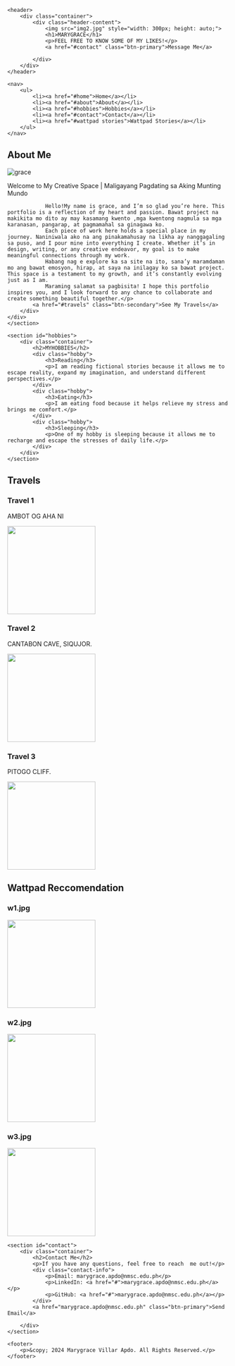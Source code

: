<!DOCTYPE html>
<html lang="en">
<head>
    <meta charset="UTF-8">
    <meta name="viewport" content="width=device-width, initial-scale=1.0">
    <title>Portfolio - MARYGRACE</title>
    <link rel="stylesheet" href="style.css">
</head>  
<body>

    <header>
        <div class="container">
            <div class="header-content">  
                <img src="img2.jpg" style="width: 300px; height: auto;">
                <h1>MARYGRACE</h1>
                <p>FEEL FREE TO KNOW SOME OF MY LIKES!</p>
                <a href="#contact" class="btn-primary">Message Me</a>
                
            </div>
        </div>
    </header>

    <nav>
        <ul>
            <li><a href="#home">Home</a></li>
            <li><a href="#about">About</a></li>
            <li><a href="#hobbies">Hobbies</a></li>
            <li><a href="#contact">Contact</a></li>
            <li><a href="#wattpad stories">Wattpad Stories</a></li>
        </ul>
    </nav>

   <section id="about">
    <div class="container">
        <h2>About Me</h2>
        <div class="about-content">
            <img src="profile.jpg" alt="grace">
            <div class="content">
            <p>Welcome to My Creative Space | Maligayang Pagdating sa Aking Munting Mundo

                Hello!My name is grace, and I’m so glad you’re here. This portfolio is a reflection of my heart and passion. Bawat project na makikita mo dito ay may kasamang kwento ,mga kwentong nagmula sa mga karanasan, pangarap, at pagmamahal sa ginagawa ko.
                Each piece of work here holds a special place in my journey. Naniniwala ako na ang pinakamahusay na likha ay nanggagaling sa puso, and I pour mine into everything I create. Whether it’s in design, writing, or any creative endeavor, my goal is to make meaningful connections through my work.
                Habang nag e explore ka sa site na ito, sana’y maramdaman mo ang bawat emosyon, hirap, at saya na inilagay ko sa bawat project. This space is a testament to my growth, and it’s constantly evolving just as I am.
                Maraming salamat sa pagbisita! I hope this portfolio inspires you, and I look forward to any chance to collaborate and create something beautiful together.</p>
            <a href="#travels" class="btn-secondary">See My Travels</a>
        </div>
    </div>
    </section>    
    
    <section id="hobbies">
        <div class="container">
            <h2>MYHOBBIES</h2>
            <div class="hobby">
                <h3>Reading</h3>
                <p>I am reading fictional stories because it allows me to escape reality, expand my imagination, and understand different perspectives.</p>
            </div>
            <div class="hobby">
                <h3>Eating</h3>
                <p>I am eating food because it helps relieve my stress and brings me comfort.</p>
            </div>
            <div class="hobby">
                <h3>Sleeping</h3>
                <p>One of my hobby is sleeping because it allows me to recharge and escape the stresses of daily life.</p>
            </div>
        </div>
    </section>



<section id="travels">
    <div class="container">
        <h2>Travels</h2>
        <div class="travel-grid">
            <div class="travel-card">
                <h3>Travel 1</h3>
                <p>AMBOT OG AHA NI</p>
                <a href="#" class="btn-primary">
                    <img src="travel1.jpg" style="width: 200px; height: auto;"></a>
            </div>
            <div class="travel-card">
                <h3>Travel 2</h3>
                <p>CANTABON CAVE, SIQUJOR.</p>
                <a href="#" class="btn-primary">
                    <img src="travel2.jpg" style="width: 200px; height: auto;"></a>
            </div>
            <div class="travel-card">
                <h3>Travel 3</h3>
                <p>PITOGO CLIFF.</p>
                <a href="#" class="btn-primary">
                    <img src="travel3.jpg" style="width: 200px; height: auto;"></a>
            </div>
        </div>
    </div>
</section>
<section id="wattpad stories">
    <div class="container">
        <h2>Wattpad Reccomendation</h2>
        <div class="wattpad-grid">
            <div class="wattpad-card">
                <h3>w1.jpg</h3>
                <a href="#" class="btn-primary">
                    <img src="w1.jpg" style="width: 200px; height: auto;"></a>
            </div>
            <div class="wattpad-card">
                <h3>w2.jpg</h3>
                <a href="#" class="btn-primary">
                    <img src="w2.jpg" style="width: 200px; height: auto;"></a>
            </div>
            <div class="travel-card">
                <h3>w3.jpg</h3>
                <a href="#" class="btn-primary">
                    <img src="w3.jpg" style="width: 200px; height: auto;"></a>
            </div>
        </div>
    </div>
</section>


    <section id="contact">
        <div class="container">
            <h2>Contact Me</h2>
            <p>If you have any questions, feel free to reach  me out!</p>
            <div class="contact-info">
                <p>Email: marygrace.apdo@nmsc.edu.ph</p>
                <p>LinkedIn: <a href="#">marygrace.apdo@nmsc.edu.ph</a></p>
                <p>GitHub: <a href="#">marygrace.apdo@nmsc.edu.ph</a></p>
            </div>
            <a href="marygrace.apdo@nmsc.edu.ph" class="btn-primary">Send Email</a>
            
        </div>
    </section>

    <footer>
        <p>&copy; 2024 Marygrace Villar Apdo. All Rights Reserved.</p>
    </footer>

</body>
</html>
